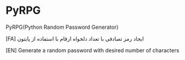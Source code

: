 # PyRPG
PyRPG(Python Random Password Generator)

[FA]
ایجاد رمز تصادفی با  تعداد دلخواه ارقام با استفاده از پایتون

[EN] Generate a random password with desired number of characters

